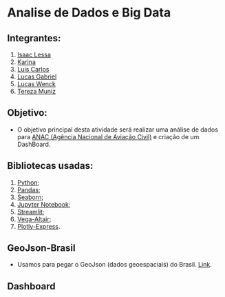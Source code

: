 # Analise de Dados e Big Data

## Integrantes:
1. [Isaac Lessa](https://github.com/Isoco1)
2. [Karina]() 
3. [Luis Carlos](https://github.com/Luis1988xp)
4. [Lucas Gabriel](https://github.com/lgmro)
5. [Lucas Wenck](https://github.com/Lucas-Wenck)
6. [Tereza Muniz](https://github.com/bom-dia-ae)

## Objetivo:
- O objetivo principal desta atividade será realizar uma análise de dados para [ANAC (Agência Nacional de Aviação Civil)](https://www.anac.gov.br/acesso-a-informacao/dados-abertos/areas-de-atuacao/voos-e-operacoes-aereas/dados-estatisticos-do-transporte-aereo) e criação de um DashBoard.

## Bibliotecas usadas:
1. [Python](https://www.python.org/);
2. [Pandas](https://pandas.pydata.org/);
3. [Seaborn](https://seaborn.pydata.org/);
4. [Jupyter Notebook](https://jupyter.org/);
5. [Streamlit](https://streamlit.io/);
6. [Vega-Altair](https://altair-viz.github.io/);
7. [Plotly-Express](https://plotly.com/python/plotly-express/).

## GeoJson-Brasil
- Usamos para pegar o GeoJson (dados geoespaciais) do Brasil. [Link](https://raw.githubusercontent.com/codeforamerica/click_that_hood/master/public/data/brazil-states.geojson).

## Dashboard
